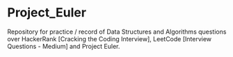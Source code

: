 # Project_Euler

Repository for practice / record of Data Structures and Algorithms questions over HackerRank [Cracking the Coding Interview], LeetCode [Interview Questions - Medium] and Project Euler.
